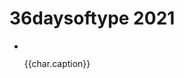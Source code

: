 <script setup>
    import { ref } from 'vue'
    import { withBase } from 'vitepress';
    const baseUrl = "/img/36daysoftype_2021/";
    const chars = ref([
        { name: "a", caption: 'A is for the art of ways and byways'},
        { name: "b", caption: 'B is for the bus station at the edge of the world'},
        { name: "c", caption: 'C is for a crematorium for imaginary friends'},
        { name: "d", caption: 'D is for the desert filled with dust and moths'},
        { name: "e", caption: 'E is for the envy that smells like rot'},
        { name: "f", caption: 'F is for fungus that waking up the dead'},
        { name: "g", caption: 'G is for ghosts of a family tree'},
        { name: "h", caption: 'H is for habits that die hard'},
        { name: "i", caption: 'I is for immaturity of desires'},
        { name: "j", caption: 'J is for jars filled with formaldehyde'},
        { name: "k", caption: 'K is for kinks that involve smoke and mirrors'},
        { name: "l", caption: 'L is for larva swarming under the bark'},
        { name: "m", caption: 'M is for a monopoly on production and distribution of cursed videotapes'}, // edit
        { name: "n", caption: 'N is for nails that pierce a straw doll'}, // maybe
        { name: "o", caption: 'O is for owls that smoke pot'},
        { name: "p", caption: 'P is for paperwork mandatory for time travel'},
        { name: "q", caption: 'Q is for the quest for happiness'},
        { name: "r", caption: 'R is for robots that have feelings'},
        { name: "s", caption: 'S is for serotonin saved for a rainy day'},
        { name: "t", caption: 'T is for a talent show with faked authenticity'}, // edit
        { name: "u", caption: 'U is for union of week and cowardly'},
        { name: "v", caption: 'V is for vampires that suck blood but are also vegan'}, // edit
        { name: "w", caption: 'W is for water that tastes funny'},
        { name: "x", caption: 'X is for the ex that can’t let go'},
        { name: "y", caption: 'Y is for yesterday that is non-refundable'},
        { name: "z", caption: 'Z is for zombies in a human resources department'},
        { name: "0", caption: '0 is for zero chances to beat aging'}, // edit
        { name: "1", caption: '1 is for one heart to swallow'}, // edit
        { name: "2", caption: '2 is for two snakes eating each other'},
        { name: "3", caption: '3 is for three weavers hosting an interdimensional tv-show'}, //edit
        { name: "4", caption: '4 is for four horsemen banned from driving'}, // edit
        { name: "5", caption: '5 is for five fingers of a corpse for crows to feast on'}, //edit
        { name: "6", caption: '6 is for six feet to burry previous version of yourself'}, //edit
        { name: "7", caption: '7 is for seven spikes on a crown of blind king'}, // edit
        { name: "8", caption: '8 is for eight juicy moths in the jar'}, //edit
        { name: "9", caption: '9 is for nine doors hidden deep in the woods'}, //edit
    ]);
    const imageSource = "./img/36daysoftype_2021/a.svg";
</script>

# 36daysoftype 2021

<ul class="font-gallery">
    <li v-for="char in chars">
        <img :src='baseUrl + char.name + ".svg"'/>
        <p>{{char.caption}}</p>
    </li>
</ul>

<style lang="scss">
    @use '.vitepress/theme/sass/font-gallery';
</style>
